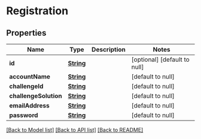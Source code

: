 # Registration
## Properties

Name | Type | Description | Notes
------------ | ------------- | ------------- | -------------
**id** | [**String**](string.md) |  | [optional] [default to null]
**accountName** | [**String**](string.md) |  | [default to null]
**challengeId** | [**String**](string.md) |  | [default to null]
**challengeSolution** | [**String**](string.md) |  | [default to null]
**emailAddress** | [**String**](string.md) |  | [default to null]
**password** | [**String**](string.md) |  | [default to null]

[[Back to Model list]](../README.md#documentation-for-models) [[Back to API list]](../README.md#documentation-for-api-endpoints) [[Back to README]](../README.md)

